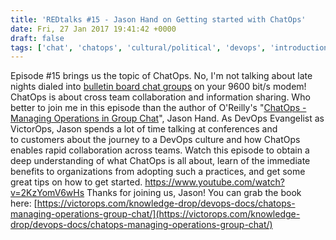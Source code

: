 ```yaml
---
title: 'REDtalks #15 - Jason Hand on Getting started with ChatOps'
date: Fri, 27 Jan 2017 19:41:42 +0000
draft: false
tags: ['chat', 'chatops', 'cultural/political', 'devops', 'introduction', 'video']
---
```


Episode #15 brings us the topic of ChatOps. No, I'm not talking about late nights dialed into [bulletin board chat groups](https://en.wikipedia.org/wiki/Bulletin_board_system) on your 9600 bit/s modem! ChatOps is about cross team collaboration and information sharing. Who better to join me in this episode than the author of O'Reilly's "[ChatOps - Managing Operations in Group Chat](https://victorops.com/knowledge-drop/devops-docs/chatops-managing-operations-group-chat/)", Jason Hand. As DevOps Evangelist as VictorOps, Jason spends a lot of time talking at conferences and to customers about the journey to a DevOps culture and how ChatOps enables rapid collaboration across teams. Watch this episode to obtain a deep understanding of what ChatOps is all about, learn of the immediate benefits to organizations from adopting such a practices, and get some great tips on how to get started. https://www.youtube.com/watch?v=2KzYomV6wHs Thanks for joining us, Jason! You can grab the book here: [https://victorops.com/knowledge-drop/devops-docs/chatops-managing-operations-group-chat/](https://victorops.com/knowledge-drop/devops-docs/chatops-managing-operations-group-chat/)